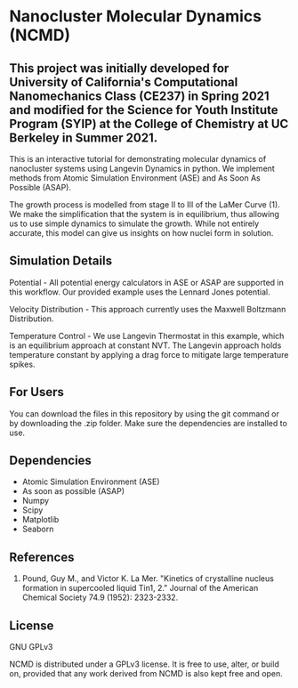 # Nanocluster Molecular Dynamics (NCMD)
## This project was initially developed for University of California's Computational Nanomechanics Class (CE237) in Spring 2021 and modified for the Science for Youth Institute Program (SYIP) at the College of Chemistry at UC Berkeley in Summer 2021.

This is an interactive tutorial for demonstrating molecular dynamics of nanocluster systems using Langevin Dynamics in python. We implement methods from Atomic Simulation Environment (ASE) and As Soon As Possible (ASAP). 

The growth process is modelled from stage II to III of the LaMer Curve (1). We make the simplification that the system is in equilibrium, thus allowing us to use simple dynamics to simulate the growth. While not entirely accurate, this model can give us insights on how nuclei form in solution.

## Simulation Details

Potential - All potential energy calculators in ASE or ASAP are supported in this workflow. Our provided example uses the Lennard Jones potential.

Velocity Distribution - This approach currently uses the Maxwell Boltzmann Distribution.

Temperature Control - We use Langevin Thermostat in this example, which is an equilibrium approach at constant NVT. The Langevin approach holds temperature constant by applying a drag force to mitigate large temperature spikes.

## For Users

You can download the files in this repository by using the git command or by downloading the .zip folder. Make sure the dependencies are installed to use.

## Dependencies

- Atomic Simulation Environment (ASE)
- As soon as possible (ASAP)
- Numpy
- Scipy
- Matplotlib
- Seaborn

## References
1. Pound, Guy M., and Victor K. La Mer. "Kinetics of crystalline nucleus formation in supercooled liquid Tin1, 2." Journal of the American Chemical Society 74.9 (1952): 2323-2332.

## License
GNU GPLv3

NCMD is distributed under a GPLv3 license. It is free to use, alter, or build on, provided that any work derived from NCMD is also kept free and open.
